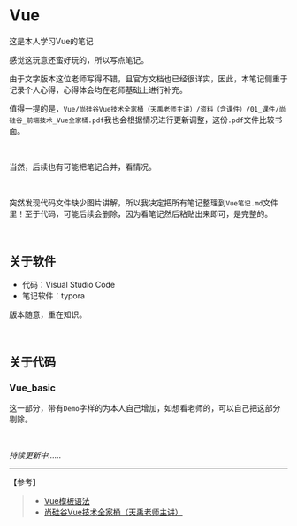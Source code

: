 # Vue
这是本人学习Vue的笔记

感觉这玩意还蛮好玩的，所以写点笔记。

由于文字版本这位老师写得不错，且官方文档也已经很详实，因此，本笔记侧重于记录个人心得，心得体会均在老师基础上进行补充。

值得一提的是，`Vue/尚硅谷Vue技术全家桶（天禹老师主讲）/资料（含课件）/01_课件/尚硅谷_前端技术_Vue全家桶.pdf`我也会根据情况进行更新调整，这份`.pdf`文件比较书面。

&nbsp;

当然，后续也有可能把笔记合并，看情况。

&nbsp;

突然发现代码文件缺少图片讲解，所以我决定把所有笔记整理到`Vue笔记.md`文件里！至于代码，可能后续会删除，因为看笔记然后粘贴出来即可，是完整的。

 &nbsp;

## 关于软件

- 代码：Visual Studio Code
- 笔记软件：typora

版本随意，重在知识。

&nbsp;

## 关于代码

### Vue_basic

这一部分，带有`Demo`字样的为本人自己增加，如想看老师的，可以自己把这部分剔除。

&nbsp;



*持续更新中……*

---
【参考】

>- [Vue模板语法](https://cn.vuejs.org/guide/essentials/template-syntax.html#attribute-bindings)
>- [尚硅谷Vue技术全家桶（天禹老师主讲）](https://www.bilibili.com/video/BV1cy4y1j73t/?spm_id_from=333.337.search-card.all.click&vd_source=0f32310df0456489852ba9f3627002f1)
